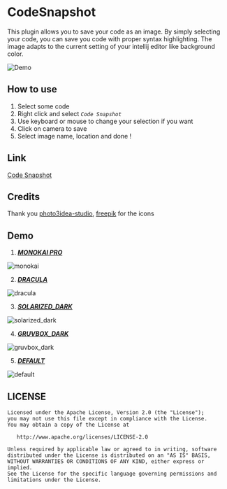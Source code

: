 # CodeSnapshot

This plugin allows you to save your code as an image. By simply selecting your code, you can save you code with proper syntax highlighting.
The image adapts to the current setting of your intellij editor like background color.

![Demo](https://user-images.githubusercontent.com/12782512/88483811-ed7abd00-cf87-11ea-9143-704b786e8134.gif)


## How to use
1. Select some code 
2. Right click and select <i>`Code Snapshot`</i>
3. Use keyboard or mouse to change your selection if you want
4. Click on camera to save
5. Select image name, location and done !

## Link
[Code Snapshot](https://plugins.jetbrains.com/plugin/14775-codesnapshot)

## Credits

Thank you [photo3idea-studio](https://www.flaticon.com/authors/photo3idea-studio), [freepik](https://www.flaticon.com/authors/freepik) for the icons

## Demo

1. [_**MONOKAI PRO**_](https://plugins.jetbrains.com/plugin/12571-monokai-materialized-color-scheme)

![monokai](https://user-images.githubusercontent.com/12782512/93019402-64314f80-f5f4-11ea-80aa-61004d8fe363.png)

2. [**_DRACULA_**](https://github.com/dracula/jetbrains)

![dracula](https://user-images.githubusercontent.com/12782512/93019343-fb49d780-f5f3-11ea-9ba1-c4579a8afa89.png)

3. [_**SOLARIZED_DARK**_](https://plugins.jetbrains.com/plugin/12112-solarized-theme)

![solarized_dark](https://user-images.githubusercontent.com/12782512/93019496-f6d1ee80-f5f4-11ea-9ffa-b00dc1764094.png)

4. [**_GRUVBOX_DARK_**](https://plugins.jetbrains.com/plugin/12310-gruvbox-theme)

![gruvbox_dark](https://user-images.githubusercontent.com/12782512/93019533-37316c80-f5f5-11ea-9417-2fd0f1a0f241.png)

5. [**_DEFAULT_**](https://plugins.jetbrains.com/plugin/12697-intellij-light-theme)

![default](https://user-images.githubusercontent.com/12782512/93019573-824b7f80-f5f5-11ea-9389-1352ee386024.png)


## LICENSE

```
Licensed under the Apache License, Version 2.0 (the "License");
you may not use this file except in compliance with the License.
You may obtain a copy of the License at

   http://www.apache.org/licenses/LICENSE-2.0

Unless required by applicable law or agreed to in writing, software
distributed under the License is distributed on an "AS IS" BASIS,
WITHOUT WARRANTIES OR CONDITIONS OF ANY KIND, either express or implied.
See the License for the specific language governing permissions and
limitations under the License.
```

